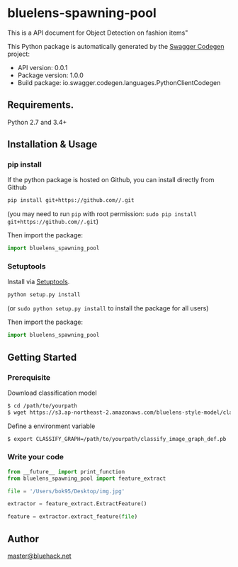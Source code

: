 # bluelens-spawning-pool
This is a API document for Object Detection on fashion items\"

This Python package is automatically generated by the [Swagger Codegen](https://github.com/swagger-api/swagger-codegen) project:

- API version: 0.0.1
- Package version: 1.0.0
- Build package: io.swagger.codegen.languages.PythonClientCodegen

## Requirements.

Python 2.7 and 3.4+

## Installation & Usage
### pip install

If the python package is hosted on Github, you can install directly from Github

```sh
pip install git+https://github.com//.git
```
(you may need to run `pip` with root permission: `sudo pip install git+https://github.com//.git`)

Then import the package:
```python
import bluelens_spawning_pool 
```

### Setuptools

Install via [Setuptools](http://pypi.python.org/pypi/setuptools).

```sh
python setup.py install
```
(or `sudo python setup.py install` to install the package for all users)

Then import the package:
```python
import bluelens_spawning_pool
```

## Getting Started

### Prerequisite
Download classification model
```sh
$ cd /path/to/yourpath
$ wget https://s3.ap-northeast-2.amazonaws.com/bluelens-style-model/classification/inception_v3/classify_image_graph_def.pb
```
Define a environment variable
```sh
$ export CLASSIFY_GRAPH=/path/to/yourpath/classify_image_graph_def.pb
```

### Write your code 
```python
from __future__ import print_function
from bluelens_spawning_pool import feature_extract

file = '/Users/bok95/Desktop/img.jpg'

extractor = feature_extract.ExtractFeature()

feature = extractor.extract_feature(file)
```

## Author
master@bluehack.net

